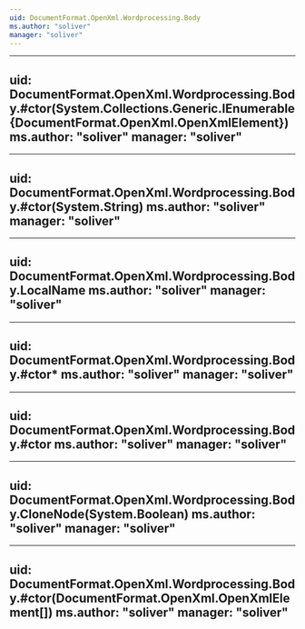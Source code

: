 ```yaml
---
uid: DocumentFormat.OpenXml.Wordprocessing.Body
ms.author: "soliver"
manager: "soliver"
---
```


---
uid: DocumentFormat.OpenXml.Wordprocessing.Body.#ctor(System.Collections.Generic.IEnumerable{DocumentFormat.OpenXml.OpenXmlElement})
ms.author: "soliver"
manager: "soliver"
---

---
uid: DocumentFormat.OpenXml.Wordprocessing.Body.#ctor(System.String)
ms.author: "soliver"
manager: "soliver"
---

---
uid: DocumentFormat.OpenXml.Wordprocessing.Body.LocalName
ms.author: "soliver"
manager: "soliver"
---

---
uid: DocumentFormat.OpenXml.Wordprocessing.Body.#ctor*
ms.author: "soliver"
manager: "soliver"
---

---
uid: DocumentFormat.OpenXml.Wordprocessing.Body.#ctor
ms.author: "soliver"
manager: "soliver"
---

---
uid: DocumentFormat.OpenXml.Wordprocessing.Body.CloneNode(System.Boolean)
ms.author: "soliver"
manager: "soliver"
---

---
uid: DocumentFormat.OpenXml.Wordprocessing.Body.#ctor(DocumentFormat.OpenXml.OpenXmlElement[])
ms.author: "soliver"
manager: "soliver"
---
